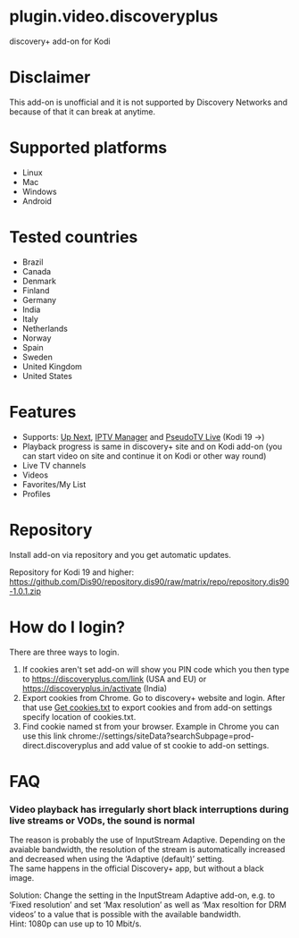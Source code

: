 # plugin.video.discoveryplus
discovery+ add-on for Kodi

# Disclaimer
This add-on is unofficial and it is not supported by Discovery Networks and because of that it can break at anytime.

# Supported platforms
- Linux
- Mac
- Windows
- Android

# Tested countries
- Brazil
- Canada
- Denmark
- Finland
- Germany
- India
- Italy
- Netherlands
- Norway
- Spain
- Sweden
- United Kingdom
- United States

# Features
- Supports: <a href="https://forum.kodi.tv/showthread.php?tid=336747">Up Next</a>, <a href="https://github.com/add-ons/service.iptv.manager">IPTV Manager</a> and <a href="https://forum.kodi.tv/forumdisplay.php?fid=231">PseudoTV Live</a> (Kodi 19 ->)
- Playback progress is same in discovery+ site and on Kodi add-on (you can start video on site and continue it on Kodi or other way round)
- Live TV channels
- Videos
- Favorites/My List
- Profiles

# Repository
Install add-on via repository and you get automatic updates.

Repository for Kodi 19 and higher: https://github.com/Dis90/repository.dis90/raw/matrix/repo/repository.dis90-1.0.1.zip

# How do I login?
There are three ways to login.
1. If cookies aren't set add-on will show you PIN code which you then type to <a href=https://discoveryplus.com/link>https://discoveryplus.com/link</a> (USA and EU) or <a href=https://discoveryplus.in/activate>https://discoveryplus.in/activate</a> (India)
2. Export cookies from Chrome. Go to discovery+ website and login. After that use <a href="https://chrome.google.com/webstore/detail/get-cookiestxt-locally/cclelndahbckbenkjhflpdbgdldlbecc">Get cookies.txt</a> to export cookies and from add-on settings specify location of cookies.txt.
3. Find cookie named st from your browser. Example in Chrome you can use this link chrome://settings/siteData?searchSubpage=prod-direct.discoveryplus and add value of st cookie to add-on settings.

# FAQ

### Video playback has irregularly short black interruptions during live streams or VODs, the sound is normal

The reason is probably the use of InputStream Adaptive. Depending on the avaiable bandwidth, the resolution of the stream is automatically increased and decreased when using the ‘Adaptive (default)’ setting.  
The same happens in the official Discovery+ app, but without a black image.

Solution: Change the setting in the InputStream Adaptive add-on, e.g. to ‘Fixed resolution’ and set ‘Max resolution’ as well as ‘Max resoltion for DRM videos’ to a value that is possible with the available bandwidth.  
Hint: 1080p can use up to 10 Mbit/s.
